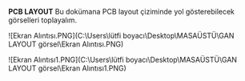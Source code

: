 **PCB LAYOUT**
Bu dokümana PCB layout çiziminde yol gösterebilecek görselleri  toplayalım.

![Ekran Alıntısı.PNG](C:\Users\lütfi boyacı\Desktop\MASAÜSTÜ\GAN LAYOUT görsel\Ekran Alıntısı.PNG)

![Ekran Alıntısı1.PNG](C:\Users\lütfi boyacı\Desktop\MASAÜSTÜ\GAN LAYOUT görsel\Ekran Alıntısı1.PNG)
